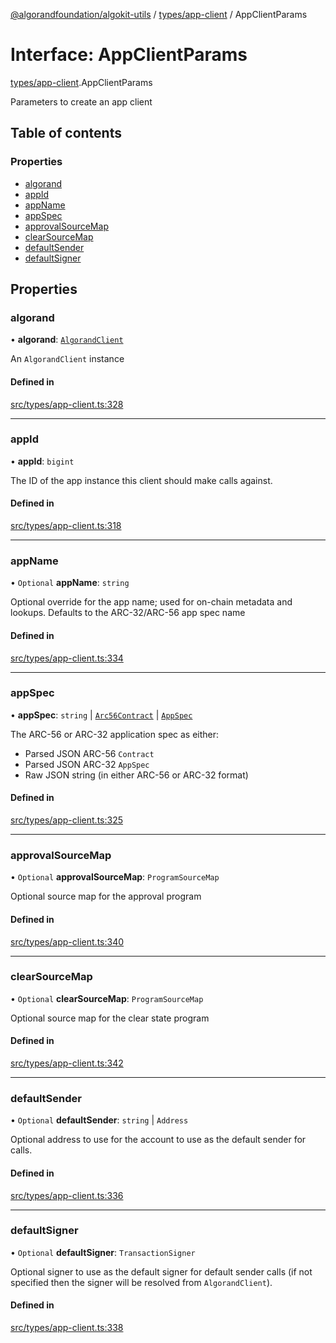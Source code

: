 [@algorandfoundation/algokit-utils](../README.md) / [types/app-client](../modules/types_app_client.md) / AppClientParams

# Interface: AppClientParams

[types/app-client](../modules/types_app_client.md).AppClientParams

Parameters to create an app client

## Table of contents

### Properties

- [algorand](types_app_client.AppClientParams.md#algorand)
- [appId](types_app_client.AppClientParams.md#appid)
- [appName](types_app_client.AppClientParams.md#appname)
- [appSpec](types_app_client.AppClientParams.md#appspec)
- [approvalSourceMap](types_app_client.AppClientParams.md#approvalsourcemap)
- [clearSourceMap](types_app_client.AppClientParams.md#clearsourcemap)
- [defaultSender](types_app_client.AppClientParams.md#defaultsender)
- [defaultSigner](types_app_client.AppClientParams.md#defaultsigner)

## Properties

### algorand

• **algorand**: [`AlgorandClient`](../classes/types_algorand_client.AlgorandClient.md)

An `AlgorandClient` instance

#### Defined in

[src/types/app-client.ts:328](https://github.com/lempira/algokit-utils-ts/blob/main/src/types/app-client.ts#L328)

___

### appId

• **appId**: `bigint`

The ID of the app instance this client should make calls against.

#### Defined in

[src/types/app-client.ts:318](https://github.com/lempira/algokit-utils-ts/blob/main/src/types/app-client.ts#L318)

___

### appName

• `Optional` **appName**: `string`

Optional override for the app name; used for on-chain metadata and lookups.
Defaults to the ARC-32/ARC-56 app spec name

#### Defined in

[src/types/app-client.ts:334](https://github.com/lempira/algokit-utils-ts/blob/main/src/types/app-client.ts#L334)

___

### appSpec

• **appSpec**: `string` \| [`Arc56Contract`](types_app_arc56.Arc56Contract.md) \| [`AppSpec`](types_app_spec.AppSpec.md)

The ARC-56 or ARC-32 application spec as either:
 * Parsed JSON ARC-56 `Contract`
 * Parsed JSON ARC-32 `AppSpec`
 * Raw JSON string (in either ARC-56 or ARC-32 format)

#### Defined in

[src/types/app-client.ts:325](https://github.com/lempira/algokit-utils-ts/blob/main/src/types/app-client.ts#L325)

___

### approvalSourceMap

• `Optional` **approvalSourceMap**: `ProgramSourceMap`

Optional source map for the approval program

#### Defined in

[src/types/app-client.ts:340](https://github.com/lempira/algokit-utils-ts/blob/main/src/types/app-client.ts#L340)

___

### clearSourceMap

• `Optional` **clearSourceMap**: `ProgramSourceMap`

Optional source map for the clear state program

#### Defined in

[src/types/app-client.ts:342](https://github.com/lempira/algokit-utils-ts/blob/main/src/types/app-client.ts#L342)

___

### defaultSender

• `Optional` **defaultSender**: `string` \| `Address`

Optional address to use for the account to use as the default sender for calls.

#### Defined in

[src/types/app-client.ts:336](https://github.com/lempira/algokit-utils-ts/blob/main/src/types/app-client.ts#L336)

___

### defaultSigner

• `Optional` **defaultSigner**: `TransactionSigner`

Optional signer to use as the default signer for default sender calls (if not specified then the signer will be resolved from `AlgorandClient`).

#### Defined in

[src/types/app-client.ts:338](https://github.com/lempira/algokit-utils-ts/blob/main/src/types/app-client.ts#L338)
